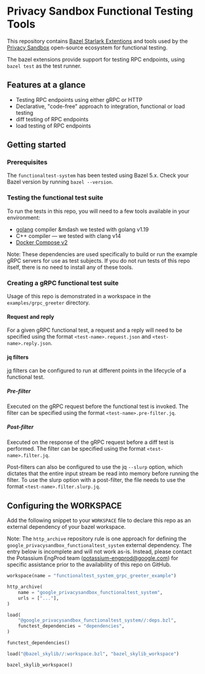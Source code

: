 # Privacy Sandbox Functional Testing Tools

This repository contains [Bazel Starlark Extentions](https://bazel.build/extending/concepts) and
tools used by the [Privacy Sandbox](https://github.com/privacysandbox) open-source ecosystem for
functional testing.

The bazel extensions provide support for testing RPC endpoints, using `bazel test` as the test
runner.

## Features at a glance

-   Testing RPC endpoints using either gRPC or HTTP
-   Declarative, "code-free" approach to integration, functional or load testing
-   diff testing of RPC endpoints
-   load testing of RPC endpoints

## Getting started

### Prerequisites

The `functionaltest-system` has been tested using Bazel 5.x. Check your Bazel version by running
`bazel --version`.

### Testing the functional test suite

To run the tests in this repo, you will need to a few tools available in your environment:

-   [golang](https://go.dev/) compiler &mdash we tested with golang v1.19
-   C++ compiler &mdash; we tested with clang v14
-   [Docker Compose v2](https://github.com/docker/compose#where-to-get-docker-compose)

Note: These dependencies are used specifically to build or run the example gRPC servers for use as
test subjects. If you do not run tests of this repo itself, there is no need to install any of these
tools.

### Creating a gRPC functional test suite

Usage of this repo is demonstrated in a workspace in the `examples/grpc_greeter` directory.

#### Request and reply

For a given gRPC functional test, a request and a reply will need to be specified using the format
`<test-name>.request.json` and `<test-name>.reply.json`.

#### jq filters

[jq](https://stedolan.github.io/jq) filters can be configured to run at different points in the
lifecycle of a functional test.

##### Pre-filter

Executed on the gRPC request before the functional test is invoked. The filter can be specified
using the format `<test-name>.pre-filter.jq`.

##### Post-filter

Executed on the response of the gRPC request before a diff test is performed. The filter can be
specified using the format `<test-name>.filter.jq`.

Post-filters can also be configured to use the jq `--slurp` option, which dictates that the entire
input stream be read into memory before running the filter. To use the slurp option with a
post-filter, the file needs to use the format `<test-name>.filter.slurp.jq`.

## Configuring the WORKSPACE

Add the following snippet to your `WORKSPACE` file to declare this repo as an external dependency of
your bazel workspace.

Note: The `http_archive` repository rule is one approach for defining the
`google_privacysandbox_functionaltest_system` external dependency. The entry below is incomplete and
will not work as-is. Instead, please contact the Potassium EngProd team
(<potassium-engprod@google.com>) for specific assistance prior to the availability of this repo on
GitHub.

```python
workspace(name = "functionaltest_system_grpc_greeter_example")

http_archive(
    name = "google_privacysandbox_functionaltest_system",
    urls = ["..."],
)

load(
    "@google_privacysandbox_functionaltest_system//:deps.bzl",
    functest_dependencies = "dependencies",
)

functest_dependencies()

load("@bazel_skylib//:workspace.bzl", "bazel_skylib_workspace")

bazel_skylib_workspace()
```
